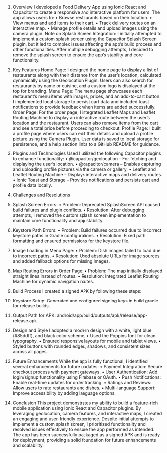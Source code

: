 1. Overview
I developed a Food Delivery App using Ionic React and Capacitor to create a responsive and interactive platform for users. The app allows users to:
•	Browse restaurants based on their location.
•	View menus and add items to their cart.
•	Track delivery routes on an interactive map.
•	Manage profile details and upload images using the camera plugin.
Note on Splash Screen Integration:
I initially attempted to implement a custom splash screen using the Capacitor Splash Screen plugin, but it led to complex issues affecting the app’s build process and other functionalities. After multiple debugging attempts, I decided to remove the splash screen to ensure the app’s stability and core functionality.

2. Key Features
Home Page:
I designed the home page to display a list of restaurants along with their distance from the user’s location, calculated dynamically using the Geolocation Plugin. Users can also search for restaurants by name or cuisine, and a custom logo is displayed at the top for branding.
Menu Page:
The menu page showcases each restaurant’s menu items with images, prices, and an add-to-cart button. I implemented local storage to persist cart data and included toast notifications to provide feedback when items are added successfully.
Order Page:
For the order page, I integrated Leaflet Maps and Leaflet Routing Machine to display an interactive route between the user’s location and the restaurant. Users can also remove items from the cart and see a total price before proceeding to checkout.
Profile Page:
I built a profile page where users can edit their details and upload a profile picture using the Camera Plugin. User data is saved to local storage for persistence, and a help section links to a GitHub README for guidance.

3. Plugins and Technologies Used
I utilized the following Capacitor plugins to enhance functionality:
•	@capacitor/geolocation – For fetching and displaying the user’s location.
•	@capacitor/camera – Enables capturing and uploading profile pictures via the camera or gallery.
•	Leaflet and Leaflet Routing Machine – Displays interactive maps and delivery routes.
•	Ionic Toast and Storage – Provides notifications and persists cart and profile data locally.

4. Challenges and Resolutions
1. Splash Screen Errors:
•	Problem: Deprecated SplashScreen API caused build failures and plugin conflicts.
•	Resolution: After debugging attempts, I removed the custom splash screen implementation to maintain core functionality and app stability.
3. Keystore Path Errors:
•	Problem: Build failures occurred due to incorrect keystore paths in Gradle configurations.
•	Resolution: Fixed path formatting and ensured permissions for the keystore file.
4. Image Loading in Menu Page:
•	Problem: Dish images failed to load due to incorrect paths.
•	Resolution: Used absolute URLs for image sources and added fallback options for missing images.
5. Map Routing Errors in Order Page:
•	Problem: The map initially displayed straight lines instead of routes.
•	Resolution: Integrated Leaflet Routing Machine for dynamic navigation routes.


5. Build Process
I created a signed APK by following these steps:
1.	Keystore Setup: Generated and configured signing keys in build.gradle for release builds.
2.	Output Path for APK:
android/app/build/outputs/apk/release/app-release.apk
6. Design and Style
I adopted a modern design with a white, light blue (#85ddff), and black color scheme.
•	Used the Poppins font for clean typography.
•	Ensured responsive layouts for mobile and tablet views.
•	Styled buttons with rounded edges, shadows, and consistent sizes across all pages.

7. Future Enhancements
While the app is fully functional, I identified several enhancements for future updates:
•	Payment Integration: Secure checkout process with payment gateways.
•	User Authentication: Add login/signup functionality using Firebase or OAuth.
•	Push Notifications: Enable real-time updates for order tracking.
•	Ratings and Reviews: Allow users to rate restaurants and dishes.
•	Multi-language Support: Improve accessibility by adding language options.

8. Conclusion
This project demonstrates my ability to build a feature-rich mobile application using Ionic React and Capacitor plugins.
By leveraging geolocation, camera features, and interactive maps, I created an engaging and user-friendly experience. Despite initial attempts to implement a custom splash screen, I prioritized functionality and resolved issues effectively to ensure the app performed as intended.
The app has been successfully packaged as a signed APK and is ready for deployment, providing a solid foundation for future enhancements and scalability.

